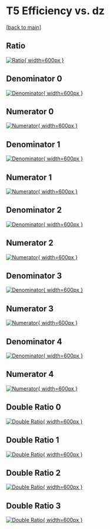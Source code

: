 # T5 Efficiency vs. dz

[[back to main](./)]



## Ratio

[![Ratio](../mtv/var/T5_base_0_1_eff_dz.png){ width=600px }](../mtv/var/T5_base_0_1_eff_dz.pdf)

## Denominator 0

[![Denominator](../mtv/den/T5_base_0_1_eff_dz_den0.png){ width=600px }](../mtv/den/T5_base_0_1_eff_dz_den0.pdf)

## Numerator 0

[![Numerator](../mtv/num/T5_base_0_1_eff_dz_num0.png){ width=600px }](../mtv/num/T5_base_0_1_eff_dz_num0.pdf)

## Denominator 1

[![Denominator](../mtv/den/T5_base_0_1_eff_dz_den1.png){ width=600px }](../mtv/den/T5_base_0_1_eff_dz_den1.pdf)

## Numerator 1

[![Numerator](../mtv/num/T5_base_0_1_eff_dz_num1.png){ width=600px }](../mtv/num/T5_base_0_1_eff_dz_num1.pdf)

## Denominator 2

[![Denominator](../mtv/den/T5_base_0_1_eff_dz_den2.png){ width=600px }](../mtv/den/T5_base_0_1_eff_dz_den2.pdf)

## Numerator 2

[![Numerator](../mtv/num/T5_base_0_1_eff_dz_num2.png){ width=600px }](../mtv/num/T5_base_0_1_eff_dz_num2.pdf)

## Denominator 3

[![Denominator](../mtv/den/T5_base_0_1_eff_dz_den3.png){ width=600px }](../mtv/den/T5_base_0_1_eff_dz_den3.pdf)

## Numerator 3

[![Numerator](../mtv/num/T5_base_0_1_eff_dz_num3.png){ width=600px }](../mtv/num/T5_base_0_1_eff_dz_num3.pdf)

## Denominator 4

[![Denominator](../mtv/den/T5_base_0_1_eff_dz_den4.png){ width=600px }](../mtv/den/T5_base_0_1_eff_dz_den4.pdf)

## Numerator 4

[![Numerator](../mtv/num/T5_base_0_1_eff_dz_num4.png){ width=600px }](../mtv/num/T5_base_0_1_eff_dz_num4.pdf)

## Double Ratio 0

[![Double Ratio](../mtv/ratio/T5_base_0_1_eff_dz_ratio0.png){ width=600px }](../mtv/ratio/T5_base_0_1_eff_dz_ratio0.pdf)

## Double Ratio 1

[![Double Ratio](../mtv/ratio/T5_base_0_1_eff_dz_ratio1.png){ width=600px }](../mtv/ratio/T5_base_0_1_eff_dz_ratio1.pdf)

## Double Ratio 2

[![Double Ratio](../mtv/ratio/T5_base_0_1_eff_dz_ratio2.png){ width=600px }](../mtv/ratio/T5_base_0_1_eff_dz_ratio2.pdf)

## Double Ratio 3

[![Double Ratio](../mtv/ratio/T5_base_0_1_eff_dz_ratio3.png){ width=600px }](../mtv/ratio/T5_base_0_1_eff_dz_ratio3.pdf)

